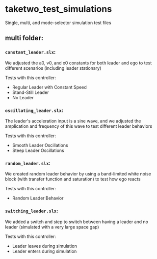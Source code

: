 # taketwo_test_simulations
Single, multi, and mode-selector simulation test files


## multi folder:
### `constant_leader.slx`: 
We adjusted the a0, v0, and x0 constants for both leader and ego to test different scenarios (including leader stationary)
  
Tests with this controller:
* Regular Leader with Constant Speed
* Stand-Still Leader
* No Leader

### `oscillating_leader.slx`: 
The leader's acceleration input is a sine wave, and we adjusted the amplication and frequency of this wave to test different leader behaviors

Tests with this controller:
* Smooth Leader Oscillations
* Steep Leader Oscillations
  

### `random_leader.slx`:
We created random leader behavior by using a band-limited white noise block (with transfer function and saturation) to test how ego reacts

Tests with this controller:
* Random Leader Behavior


### `switching_leader.slx`:
We added a switch and step to switch between having a leader and no leader (simulated with a very large space gap)

Tests with this controller:
* Leader leaves during simulation
* Leader enters during simulation

